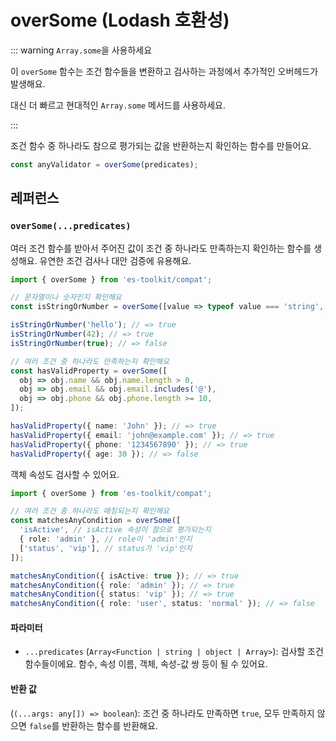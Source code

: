 # overSome (Lodash 호환성)

::: warning `Array.some`을 사용하세요

이 `overSome` 함수는 조건 함수들을 변환하고 검사하는 과정에서 추가적인 오버헤드가 발생해요.

대신 더 빠르고 현대적인 `Array.some` 메서드를 사용하세요.

:::

조건 함수 중 하나라도 참으로 평가되는 값을 반환하는지 확인하는 함수를 만들어요.

```typescript
const anyValidator = overSome(predicates);
```

## 레퍼런스

### `overSome(...predicates)`

여러 조건 함수를 받아서 주어진 값이 조건 중 하나라도 만족하는지 확인하는 함수를 생성해요. 유연한 조건 검사나 대안 검증에 유용해요.

```typescript
import { overSome } from 'es-toolkit/compat';

// 문자열이나 숫자인지 확인해요
const isStringOrNumber = overSome([value => typeof value === 'string', value => typeof value === 'number']);

isStringOrNumber('hello'); // => true
isStringOrNumber(42); // => true
isStringOrNumber(true); // => false

// 여러 조건 중 하나라도 만족하는지 확인해요
const hasValidProperty = overSome([
  obj => obj.name && obj.name.length > 0,
  obj => obj.email && obj.email.includes('@'),
  obj => obj.phone && obj.phone.length >= 10,
]);

hasValidProperty({ name: 'John' }); // => true
hasValidProperty({ email: 'john@example.com' }); // => true
hasValidProperty({ phone: '1234567890' }); // => true
hasValidProperty({ age: 30 }); // => false
```

객체 속성도 검사할 수 있어요.

```typescript
import { overSome } from 'es-toolkit/compat';

// 여러 조건 중 하나라도 매칭되는지 확인해요
const matchesAnyCondition = overSome([
  'isActive', // isActive 속성이 참으로 평가되는지
  { role: 'admin' }, // role이 'admin'인지
  ['status', 'vip'], // status가 'vip'인지
]);

matchesAnyCondition({ isActive: true }); // => true
matchesAnyCondition({ role: 'admin' }); // => true
matchesAnyCondition({ status: 'vip' }); // => true
matchesAnyCondition({ role: 'user', status: 'normal' }); // => false
```

#### 파라미터

- `...predicates` (`Array<Function | string | object | Array>`): 검사할 조건 함수들이에요. 함수, 속성 이름, 객체, 속성-값 쌍 등이 될 수 있어요.

#### 반환 값

(`(...args: any[]) => boolean`): 조건 중 하나라도 만족하면 `true`, 모두 만족하지 않으면 `false`를 반환하는 함수를 반환해요.
